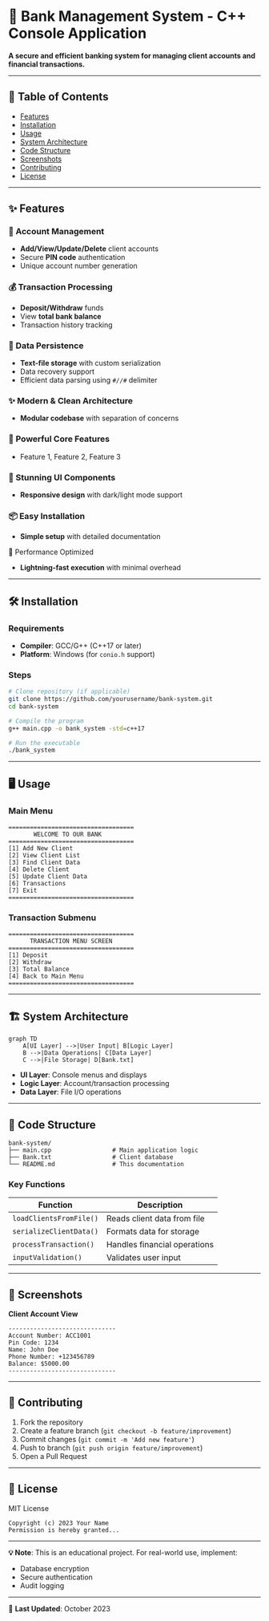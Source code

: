 # 🏦 Bank Management System - C++ Console Application  

**A secure and efficient banking system for managing client accounts and financial transactions.**  

---

## 📌 Table of Contents  
- [Features](#-features)  
- [Installation](#-installation)  
- [Usage](#-usage)  
- [System Architecture](#-system-architecture)  
- [Code Structure](#-code-structure)  
- [Screenshots](#-screenshots)  
- [Contributing](#-contributing)  
- [License](#-license)  

---

## ✨ Features  

### 🔐 Account Management  
- **Add/View/Update/Delete** client accounts  
- Secure **PIN code** authentication  
- Unique account number generation  

### 💰 Transaction Processing  
- **Deposit/Withdraw** funds  
- View **total bank balance**  
- Transaction history tracking  

### 📂 Data Persistence  
- **Text-file storage** with custom serialization  
- Data recovery support  
- Efficient data parsing using `#//#` delimiter  

### ✨ Modern & Clean Architecture 
- **Modular codebase** with separation of concerns
  
### 🔧 Powerful Core Features 
- Feature 1, Feature 2, Feature 3
  
### 🎨 Stunning UI Components
- **Responsive design** with dark/light mode support
  
### 📦 Easy Installation 
- **Simple setup** with detailed documentation
  
🚀 Performance Optimized
- **Lightning-fast execution** with minimal overhead

---

## 🛠️ Installation  

### Requirements  
- **Compiler**: GCC/G++ (C++17 or later)  
- **Platform**: Windows (for `conio.h` support)  

### Steps  
```bash
# Clone repository (if applicable)
git clone https://github.com/yourusername/bank-system.git
cd bank-system

# Compile the program
g++ main.cpp -o bank_system -std=c++17

# Run the executable
./bank_system
```

---

## 🖥️ Usage  

### Main Menu  
```text
===================================  
       WELCOME TO OUR BANK  
===================================  
[1] Add New Client  
[2] View Client List  
[3] Find Client Data  
[4] Delete Client  
[5] Update Client Data  
[6] Transactions  
[7] Exit  
===================================  
```

### Transaction Submenu  
```text
===================================  
      TRANSACTION MENU SCREEN  
===================================  
[1] Deposit  
[2] Withdraw  
[3] Total Balance  
[4] Back to Main Menu  
===================================  
```

---

## 🏗️ System Architecture  

```mermaid  
graph TD  
    A[UI Layer] -->|User Input| B[Logic Layer]  
    B -->|Data Operations| C[Data Layer]  
    C -->|File Storage| D[Bank.txt]  
```  

- **UI Layer**: Console menus and displays  
- **Logic Layer**: Account/transaction processing  
- **Data Layer**: File I/O operations  

---

## 📂 Code Structure  

```plaintext  
bank-system/  
├── main.cpp                 # Main application logic  
├── Bank.txt                 # Client database  
└── README.md                # This documentation  
```  

### Key Functions  
| Function | Description |  
|----------|-------------|  
| `loadClientsFromFile()` | Reads client data from file |  
| `serializeClientData()` | Formats data for storage |  
| `processTransaction()` | Handles financial operations |  
| `inputValidation()` | Validates user input |  

---

## 📸 Screenshots  

**Client Account View**  
```text
------------------------------  
Account Number: ACC1001  
Pin Code: 1234  
Name: John Doe  
Phone Number: +123456789  
Balance: $5000.00  
------------------------------  
```  

---

## 🤝 Contributing  

1. Fork the repository  
2. Create a feature branch (`git checkout -b feature/improvement`)  
3. Commit changes (`git commit -m 'Add new feature'`)  
4. Push to branch (`git push origin feature/improvement`)  
5. Open a Pull Request  

---

## 📜 License  

MIT License  

```text
Copyright (c) 2023 Your Name  
Permission is hereby granted...  
```  

---

**💡 Note**: This is an educational project. For real-world use, implement:  
- Database encryption  
- Secure authentication  
- Audit logging  

--- 

🔄 **Last Updated**: October 2023
